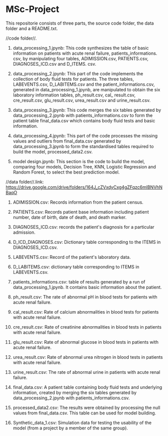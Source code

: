 # MSc-Project
This repositorie consists of three parts, the source code folder, the data folder and a README.txt.

//code folder//.

1. data_processing_1.jpynb: This code synthesizes the table of basic information on patients with acute renal failure, patients_informations. csv, by manipulating four tables, ADIMISSION.csv, PATIENTS.csv, DIAGNOSES_ICD.csv and D_ITEMS. csv.

2. data_processing_2.jpynb: This part of the code implements the collection of body fluid tests for patients. The three tables, LABEVENTS.csv, D_LABITEMS.csv and the patient_informations.csv, generated in data_processing_1.jpynb, are manipulated to obtain the six laboratory information tables, ph_result.csv, cal_ result.csv, cre_result.csv, glu_result.csv, urea_result.csv and urine_result.csv.

3. data_processing_3.jpynb: This code merges the six tables generated by data_processing_2.jpynb with patients_informations.csv to form the patient table final_data.csv which contains body fluid tests and basic information.

4. data_processing_4.jpynb: This part of the code processes the missing values and outliers from final_data.csv generated by data_processing_3.jpynb to form the standardised tables required to build the model, processed_data2.csv.

5. model design.jpynb: This section is the code to build the model, comparing four models, Decision Tree, KNN, Logistic Regression and Random Forest, to select the best prediction model.

//data folder//.link: https://drive.google.com/drive/folders/164J_cZVxdyCxg4gZFqzc6mlBNVhNBaqO

1. ADIMISSION.csv: Records information from the patient census.

2. PATIENTS.csv: Records patient base information including patient number, date of birth, date of death, and death marker.

3. DIAGNOSES_ICD.csv: records the patient's diagnosis for a particular admission.

4. D_ICD_DIAGNOSES.csv: Dictionary table corresponding to the ITEMS in DIAGNOSES_ICD.csv.

5. LABEVENTS.csv: Record of the patient's laboratory data.

6. D_LABITEMS.csv: dictionary table corresponding to ITEMS in LABEVENTS.csv.

7. patients_informations.csv: table of results generated by a run of data_processing_1.jpynb. It contains basic information about the patient.

8. ph_result.csv: The rate of abnormal pH in blood tests for patients with acute renal failure.

9. cal_result.csv: Rate of calcium abnormalities in blood tests for patients with acute renal failure. 

10. cre_result.csv: Rate of creatinine abnormalities in blood tests in patients with acute renal failure.

11. glu_result.csv: Rate of abnormal glucose in blood tests in patients with acute renal failure. 

12. urea_result.csv: Rate of abnormal urea nitrogen in blood tests in patients with acute renal failure.

13. urine_result.csv: The rate of abnormal urine in patients with acute renal failure.

14. final_data.csv: A patient table containing body fluid tests and underlying information, created by merging the six tables generated by data_processing_2.jpynb with patients_informations.csv.

15. processed_data2.csv: The results were obtained by processing the null values from final_data.csv. This table can be used for model building.

16. Synthetic_data_1.csv: Simulation data for testing the usability of the model (from a project by a member of the same group).
